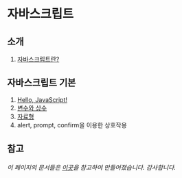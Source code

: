 # 자바스크립트

## 소개
1. [자바스크립트란?](https://github.com/HongYeseul/JavaScriptInfo/blob/master/%EC%86%8C%EA%B0%9C/%EC%9E%90%EB%B0%94%EC%8A%A4%ED%81%AC%EB%A6%BD%ED%8A%B8%EB%9E%80%3F.md)

## 자바스크립트 기본
1. [Hello, JavaScript!](https://github.com/HongYeseul/JavaScriptInfo/blob/master/%EA%B8%B0%EC%B4%88/HelloJavaScript.md)
2. [변수와 상수](https://github.com/HongYeseul/JavaScriptInfo/blob/master/%EA%B8%B0%EC%B4%88/%EB%B3%80%EC%88%98%EC%99%80%EC%83%81%EC%88%98.md)
3. [자료형](https://github.com/HongYeseul/JavaScriptInfo/blob/master/%EA%B8%B0%EC%B4%88/%EC%9E%90%EB%A3%8C%ED%98%95.md)
4. alert, prompt, confirm을 이용한 상호작용


## 참고
###### 이 페이지의 문서들은 [이곳](https://ko.javascript.info/)을 참고하여 만들어졌습니다. 감사합니다.